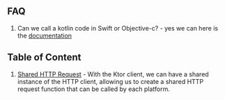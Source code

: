 ## FAQ
1. Can we call a kotlin code in Swift or Objective-c? - yes we can here is the [documentation](https://kotlinlang.org/docs/native-objc-interop.html#use-refining-in-swift)

## Table of Content
1. [Shared HTTP Request](https://github.com/basurahan/KMP-Snippets/tree/main/SharedHTTPRequest) - With the Ktor client, we can have a shared instance of the HTTP client, allowing us to create a shared HTTP request function that can be called by each platform.